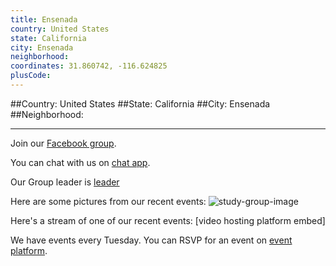 ```yaml
---
title: Ensenada
country: United States
state: California
city: Ensenada
neighborhood: 
coordinates: 31.860742, -116.624825
plusCode:
---
```


##Country: United States
##State: California
##City: Ensenada
##Neighborhood: 
*****
Join our [Facebook group](https://www.facebook.com/groups/free.code.camp.ensenada).

You can chat with us on [chat app]().

Our Group leader is [leader]()

Here are some pictures from our recent events:
![study-group-image]()

Here's a stream of one of our recent events:
[video hosting platform embed]

We have events every Tuesday. You can RSVP for an event on [event platform]().
